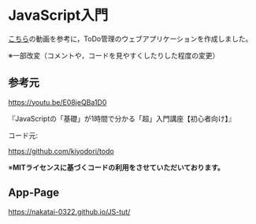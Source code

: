 # JavaScript入門

[こちら](https://www.youtube.com/watch?v=E08jeQBa1D0)の動画を参考に，ToDo管理のウェブアプリケーションを作成しました。

※一部改変（コメントや，コードを見やすくしたりした程度の変更）

## 参考元

<https://youtu.be/E08jeQBa1D0>

『JavaScriptの「基礎」が1時間で分かる「超」入門講座【初心者向け】』

コード元:

<https://github.com/kiyodori/todo>

※**MITライセンスに基づくコードの利用をさせていただいております。**

## App-Page

<https://nakatai-0322.github.io/JS-tut/>
